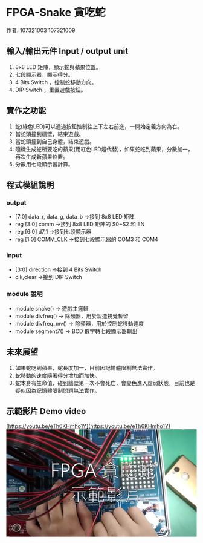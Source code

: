 # FPGA-Snake 貪吃蛇
作者: 107321003 107321009

## 輸入/輸出元件 Input / output unit
   1. 8x8 LED 矩陣，顯示蛇與蘋果位置。
   2. 七段顯示器，顯示得分。
   3. 4 Bits Switch ，控制蛇移動方向。
   4. DIP Switch ，重置遊戲按鈕。

## 實作之功能
   1. 蛇(綠色LED)可以通過按鈕控制往上下左右前進，一開始定義方向為右。
   2. 當蛇頭撞到牆壁，結束遊戲。
   3. 當蛇頭撞到自己身體，結束遊戲。
   4. 隨機生成蛇所要吃的蘋果(用紅色LED燈代替)，如果蛇吃到蘋果，分數加一，再次生成新蘋果位置。
   5. 分數用七段顯示器計算。


## 程式模組說明

### output
- [7:0] data_r, data_g, data_b ->接到 8x8 LED 矩陣  
- reg [3:0] comm ->接到 8x8 LED 矩陣的 S0~S2 和 EN  
- reg [6:0] d7_1 ->接到七段顯示器  
- reg [1:0] COMM_CLK ->接到七段顯示器的 COM3 和 COM4  
### input
- [3:0] direction ->接到 4 Bits Switch  
- clk,clear ->接到 DIP Switch

### module 說明
- module snake() -> 遊戲主邏輯
- module divfreq() -> 除頻器，用於製造視覺暫留
- module divfreq_mv() -> 除頻器，用於控制蛇移動速度
- module segment7() -> BCD 數字轉七段顯示器輸出

## 未來展望
   1. 如果蛇吃到蘋果，蛇長度加一，目前因記憶體限制無法實作。
   2. 蛇移動的速度隨著得分增加而加快。
   3. 蛇本身有生命值，碰到牆壁第一次不會死亡，會變色進入虛弱狀態，目前也是疑似因為記憶體限制問題無法實作。
   
## 示範影片 Demo video
[https://youtu.be/eTh6KHmho1Y](https://youtu.be/eTh6KHmho1Y)  
[![影片縮圖 Video thumbnail](demothumb.png )](https://youtu.be/eTh6KHmho1Y)
